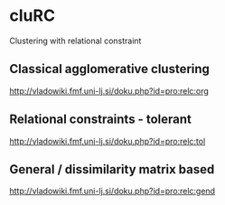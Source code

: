 # cluRC
Clustering with relational constraint

## Classical agglomerative clustering
http://vladowiki.fmf.uni-lj.si/doku.php?id=pro:relc:org

## Relational constraints - tolerant

http://vladowiki.fmf.uni-lj.si/doku.php?id=pro:relc:tol

## General / dissimilarity matrix based

http://vladowiki.fmf.uni-lj.si/doku.php?id=pro:relc:gend
